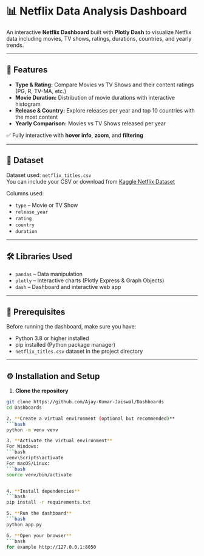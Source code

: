 # 📊 Netflix Data Analysis Dashboard

An interactive **Netflix Dashboard** built with **Plotly Dash** to visualize Netflix data including movies, TV shows, ratings, durations, countries, and yearly trends.

---

## 🌟 Features

- **Type & Rating:** Compare Movies vs TV Shows and their content ratings (PG, R, TV-MA, etc.)  
- **Movie Duration:** Distribution of movie durations with interactive histogram  
- **Release & Country:** Explore releases per year and top 10 countries with the most content  
- **Yearly Comparison:** Movies vs TV Shows released per year  

✅ Fully interactive with **hover info**, **zoom**, and **filtering**  

---

## 📂 Dataset

Dataset used: `netflix_titles.csv`  
You can include your CSV or download from [Kaggle Netflix Dataset](https://www.kaggle.com/datasets/shivamb/netflix-shows)

Columns used:  
- `type` – Movie or TV Show  
- `release_year`  
- `rating`  
- `country`  
- `duration`  

---

## 🛠️ Libraries Used

- `pandas` – Data manipulation  
- `plotly` – Interactive charts (Plotly Express & Graph Objects)  
- `dash` – Dashboard and interactive web app  

---

## 📝 Prerequisites

Before running the dashboard, make sure you have:

- Python 3.8 or higher installed  
- pip installed (Python package manager)  
- `netflix_titles.csv` dataset in the project directory  

---

## ⚙️ Installation and Setup

1. **Clone the repository**
```bash
git clone https://github.com/Ajay-Kumar-Jaiswal/Dashboards
cd Dashboards

2. **Create a virtual environment (optional but recommended)**
```bash
python -m venv venv

3. **Activate the virtual environment**
For Windows:
```bash
venv\Scripts\activate
For macOS/Linux:
```bash
source venv/bin/activate


4. **Install dependencies**
```bash
pip install -r requirements.txt

5. **Run the dashboard**
```bash
python app.py

6. **Open your browser**
```bash
for example http://127.0.0.1:8050

